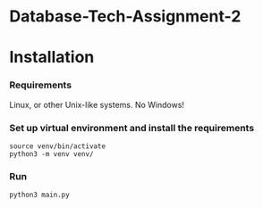 # Database-Tech-Assignment-2

# Installation
### Requirements
Linux, or other Unix-like systems. No Windows!

### Set up virtual environment and install the requirements
```
source venv/bin/activate
python3 -m venv venv/
```
### Run
```
python3 main.py
```
